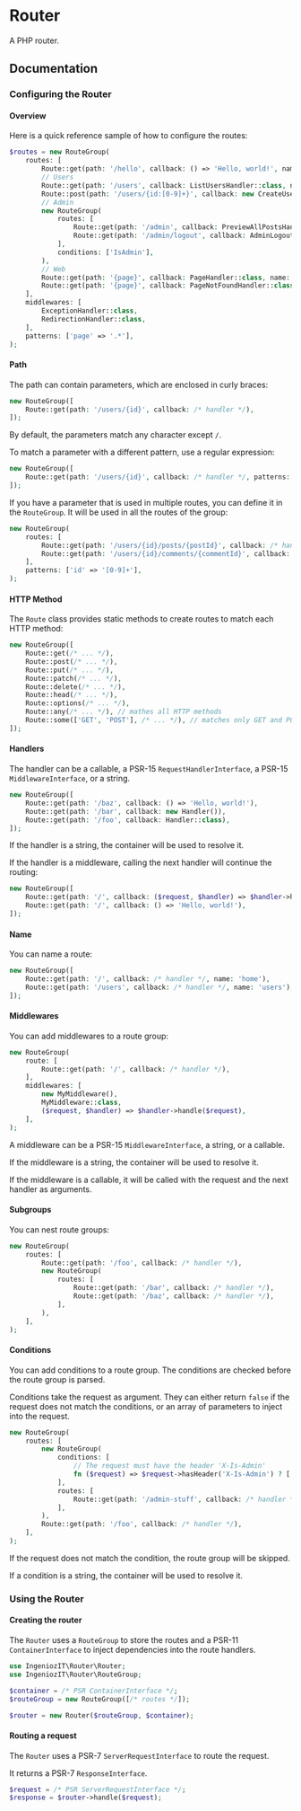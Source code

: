 # Router

A PHP router.

## Documentation

### Configuring the Router

#### Overview

Here is a quick reference sample of how to configure the routes:

```php
$routes = new RouteGroup(
    routes: [
        Route::get(path: '/hello', callback: () => 'Hello, world!', name: 'hello'),
        // Users
        Route::get(path: '/users', callback: ListUsersHandler::class, name: 'users.list'),
        Route::post(path: '/users/{id:[0-9]+}', callback: new CreateUserHandler(), name: 'user.create'),
        // Admin
        new RouteGroup(
            routes: [
                Route::get(path: '/admin', callback: PreviewAllPostsHandler::class, name: 'admin.index'),
                Route::get(path: '/admin/logout', callback: AdminLogoutHandler::class, name: 'admin.logout'),
            ],
            conditions: ['IsAdmin'],
        ),
        // Web
        Route::get(path: '{page}', callback: PageHandler::class, name: 'page'),
        Route::get(path: '{page}', callback: PageNotFoundHandler::class, name: 'page.not_found'),
    ],
    middlewares: [
        ExceptionHandler::class,
        RedirectionHandler::class,
    ],
    patterns: ['page' => '.*'],
);
```

#### Path

The path can contain parameters, which are enclosed in curly braces:

```php
new RouteGroup([
    Route::get(path: '/users/{id}', callback: /* handler */),
]);
```

By default, the parameters match any character except `/`.

To match a parameter with a different pattern, use a regular expression:

```php
new RouteGroup([
    Route::get(path: '/users/{id}', callback: /* handler */, patterns: ['id' => '[0-9]+']),
]);
```

If you have a parameter that is used in multiple routes, you can define it in the `RouteGroup`. It will be used in all the routes of the group:

```php
new RouteGroup(
    routes: [
        Route::get(path: '/users/{id}/posts/{postId}', callback: /* handler */),
        Route::get(path: '/users/{id}/comments/{commentId}', callback: /* handler */),
    ],
    patterns: ['id' => '[0-9]+'],
);
```

#### HTTP Method

The `Route` class provides static methods to create routes to match each HTTP method:

```php
new RouteGroup([
    Route::get(/* ... */),
    Route::post(/* ... */),
    Route::put(/* ... */),
    Route::patch(/* ... */),
    Route::delete(/* ... */),
    Route::head(/* ... */),
    Route::options(/* ... */),
    Route::any(/* ... */), // mathes all HTTP methods
    Route::some(['GET', 'POST'], /* ... */), // matches only GET and POST
]);
```

#### Handlers

The handler can be a callable, a PSR-15 `RequestHandlerInterface`, a PSR-15 `MiddlewareInterface`, or a string.
    
```php
new RouteGroup([
    Route::get(path: '/baz', callback: () => 'Hello, world!'),
    Route::get(path: '/bar', callback: new Handler()),
    Route::get(path: '/foo', callback: Handler::class),
]);
```

If the handler is a string, the container will be used to resolve it.

If the handler is a middleware, calling the next handler will continue the routing:

```php
new RouteGroup([
    Route::get(path: '/', callback: ($request, $handler) => $handler->handle($request)), // Will delegate to the next route
    Route::get(path: '/', callback: () => 'Hello, world!'),
]);
```


#### Name

You can name a route:

```php
new RouteGroup([
    Route::get(path: '/', callback: /* handler */, name: 'home'),
    Route::get(path: '/users', callback: /* handler */, name: 'users'),
]);
```

#### Middlewares

You can add middlewares to a route group:

```php
new RouteGroup(
    route: [
        Route::get(path: '/', callback: /* handler */),
    ],
    middlewares: [
        new MyMiddleware(),
        MyMiddleware::class,
        ($request, $handler) => $handler->handle($request),
    ],
);
```

A middleware can be a PSR-15 `MiddlewareInterface`, a string, or a callable.

If the middleware is a string, the container will be used to resolve it.

If the middleware is a callable, it will be called with the request and the next handler as arguments.

#### Subgroups

You can nest route groups:

```php
new RouteGroup(
    routes: [
        Route::get(path: '/foo', callback: /* handler */),
        new RouteGroup(
            routes: [
                Route::get(path: '/bar', callback: /* handler */),
                Route::get(path: '/baz', callback: /* handler */),
            ],
        ),
    ],
);
```

#### Conditions

You can add conditions to a route group. The conditions are checked before the route group is parsed.

Conditions take the request as argument. They can either return `false` if the request does not match the conditions, or an array of parameters to inject into the request.

```php
new RouteGroup(
    routes: [
        new RouteGroup(
            conditions: [
                // The request must have the header 'X-Is-Admin'
                fn ($request) => $request->hasHeader('X-Is-Admin') ? ['IsAdmin' => true] : false,
            ],
            routes: [
                Route::get(path: '/admin-stuff', callback: /* handler */),
            ],
        ),
        Route::get(path: '/foo', callback: /* handler */),
    ],
);
```

If the request does not match the condition, the route group will be skipped.

If a condition is a string, the container will be used to resolve it.

### Using the Router

#### Creating the router

The `Router` uses a `RouteGroup` to store the routes and a PSR-11 `ContainerInterface` to inject dependencies into the route handlers.

```php
use IngeniozIT\Router\Router;
use IngeniozIT\Router\RouteGroup;

$container = /* PSR ContainerInterface */;
$routeGroup = new RouteGroup([/* routes */]);

$router = new Router($routeGroup, $container);
```

#### Routing a request

The `Router` uses a PSR-7 `ServerRequestInterface` to route the request.

It returns a PSR-7 `ResponseInterface`.

```php
$request = /* PSR ServerRequestInterface */;
$response = $router->handle($request);
```
